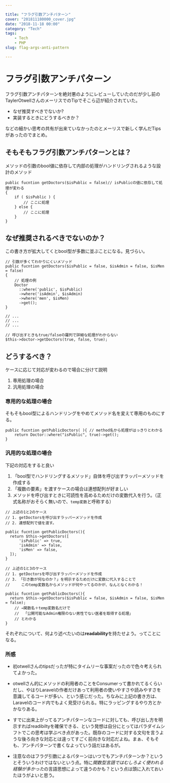 ```yaml
---

title: "フラグ引数アンチパターン"
cover: "201811180000_cover.jpg"
date: "2018-11-18 00:00"
category: "Tech"
tags:
    - Tech
    - PHP
slug: flag-args-anti-pattern

---
```


# フラグ引数アンチパターン

フラグ引数アンチパターンを絶対悪のようにレビューしていたのだが少し前のTaylerOtwellさんのメーリスでのTipでそこら辺が紹介されていた。

- なぜ推奨すべきでないか?
- 実装するときにどうするべきか？

などの細かい思考の共有が出来ていなかったのとメーリスで新しく学んだTipsがあったのでまとめ。

## そもそもフラグ引数アンチパターンとは？

メソッドの引数のbool値に依存して内部の処理がハンドリングされるような設計のメソッド


```php{1}
public fucntion getDoctors($isPublic = false)// isPublicの値に依存して処理が変わる 
{
    if ( $isPublic ) {
        // ここに処理
    } else {
        // ここに処理
    }
}
```

## なぜ推奨されるべきでないのか？

この書き方が拡大してくとbool型が多数に並ぶことになる。見づらい。

```php{1-2,16-17}
// 引数が多くてわかりにくいメソッド
public fucntion getDoctors($isPublic = false, $isAdmin = false, $isMen = false) 
{
    // 処理の例
    Doctor
      ::where('public', $isPublic)
      ->where('isAdmin', $isAdmin)
      ->where('men', $isMen)
      ->get();
}

// ...
// ...
// ...

// 呼び出すときもtrue/falseの羅列で詳細な処理がわからない
$this->doctor->getDoctors(true, false, true); 
```

## どうするべき？
ケースに応じて対応が変わるので場合に分けて説明
1. 専用処理の場合
2. 汎用処理の場合

### 専用的な処理の場合
そもそもbool型によるハンドリングをやめてメソッド名を変えて専用のものにする。

```php{1}
public fucntion getPublicDoctors( ){ // method名から処理がはっきりとわかる
    return Doctor::where("isPublic", true)->get();
}
```

### 汎用的な処理の場合

下記の対応をすると良い

1. 「bool型でハンドリングするメソッド」自体を呼び出すラッパーメソッドを作成する
2. 「複数の要素」を渡すケースの場合は連想配列が好ましい
3. メソッドを呼び出すときに可読性を高めるためだけの変数代入を行う。（正式名称がおそらく無いので、`temp変数`と呼称する）

  ```php{1}
  // 上述の1と2のケース
  // 1. getDoctorsを呼び出すラッパーメソッドを作成
  // 2. 連想配列で値を渡す。

  public fucntion getPublicDoctors(){
    return $this->getDoctors([
        'isPublic' => true,
        'isAdmin' => false,
        'isMen' => false,
    ]); 
  }
  ```

  ```php{1,7}
  // 上述の1と3のケース
  // 1. getDoctorsを呼び出すラッパーメソッドを作成
  // 3. 「引き数が何なのか？」を明示するためだけに変数に代入することで
  //     このtemp変数名からメソッドが何やってるのかが、なんとなくわかる！

  public fucntion getPublicDoctors(){
    return $this->getDoctors($isPublic = false, $isAdmin = false, $isMen = false);
      // →関数名＋temp変数名だけで
      //  「公開可能なAdmin権限のない男性でない医者を取得する処理」
      // とわかる
  }
  ```

それぞれについて、何より述べたいのは**readability**を持たせよう。ってことになる。

### 所感

- 初otwellさんのtipsだったが特にタイムリーな事案だったので色々考えられてよかった。

- otwellさん的にメソッドの利用者のことをConsumerって書かれてるくらいだし、やはりLaravelの作者だけあって利用者の使いやすさや読みやすさを意識してるコードが多い、という感じだった。ちなみに上記の書き方は、Laravelのコード内でもよく見受けられる。特にラッピングするやり方とかかなりある。

- すでに出来上がってるアンチパターンなコードに対しても、呼び出し方を明示すればreadibiltyを確保できる、という発想は自分にとってはパラダイムシフトでこの思考は学ぶべき点があった。既存のコードに対する文句を言うような後ろ向きな対応とは違ってすごく前向きな対応だよね。まぁ、そもそも、アンチパターンで書くなよっていう話だはあるが。

- 注意なのはフラグ引数によるパターンはいつでもアンチパターンか？というとそういうわけではないという点。特に*関数型言語ではむしろよく使われる経験が多かった*の言語思想によって違うのかも？という点は頭に入れておいたほうがよいと思う。

